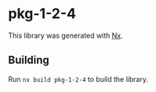 # pkg-1-2-4

This library was generated with [Nx](https://nx.dev).

## Building

Run `nx build pkg-1-2-4` to build the library.
